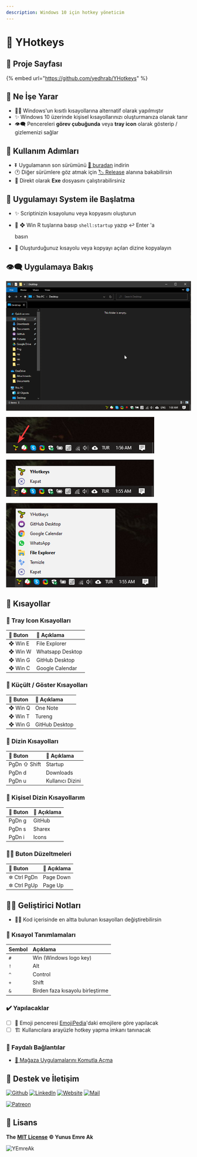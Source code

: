 ```yaml
---
description: Windows 10 için hotkey yöneticim
---
```


# 🌱 YHotkeys

## 🚀 Proje Sayfası

{% embed url="https://github.com/yedhrab/YHotkeys" %}

## 🔰 Ne İşe Yarar

* 👮‍♂️ Windows'un kısıtlı kısayollarına alternatif olarak yapılmıştır
* ✨ Windows 10 üzerinde kişisel kısayollarınızı oluşturmanıza olanak tanır
* 👁‍🗨 Pencereleri **görev çubuğunda** veya **tray icon** olarak gösterip / gizlemenizi sağlar

## 👣 Kullanım Adımları

* ⏬ Uygulamanın son sürümünü [🔗 buradan](https://github.com/yedhrab/YHotkeys/raw/master/src/YHotkeys.exe) indirin
* 🕐 Diğer sürümlere göz atmak için [🏷️ Release](https://github.com/yedhrab/YHotkeys/releases) alanına bakabilirsin
* 🚩 Direkt olarak **Exe** dosyasını çalıştırabilirsiniz

## 🚩 Uygulamayı System ile Başlatma

* ✨ Scriptinizin kısayolunu veya kopyasını oluşturun
* 🎌 ❖ Win R tuşlarına basıp `shell:startup` yazıp ↩ Enter 'a

  basın

* 🚙 Oluşturduğunuz kısayolu veya kopyayı açılan dizine kopyalayın

## 👁‍🗨 Uygulamaya Bakış

![](../.gitbook/assets/image%20%282%29.png)

![](../.gitbook/assets/image.png)

![](../.gitbook/assets/image%20%283%29.png)

![](../.gitbook/assets/image%20%287%29.png)

## 💞 Kısayollar

### 🔔 Tray Icon Kısayolları

| 🎹 Buton | 📑 Açıklama |
| :--- | :--- |
| ❖ Win E | File Explorer |
| ❖ Win W | Whatsapp Desktop |
| ❖ Win G | GitHub Desktop |
| ❖ Win C | Google Calendar |

### 👀 Küçült / Göster Kısayolları

| 🎹 Buton | 📑 Açıklama |
| :--- | :--- |
| ❖ Win Q | One Note |
| ❖ Win T | Tureng |
| ❖ Win G | GitHub Desktop |

### 📂 Dizin Kısayolları

| 🎹 Buton | 📑 Açıklama |
| :--- | :--- |
| PgDn ⇧ Shift | Startup |
| PgDn d | Downloads |
| PgDn u | Kullanıcı Dizini |

### 🌚 Kişisel Dizin Kısayollarım

| 🎹 Buton | 📑 Açıklama |
| :--- | :--- |
| PgDn g | GitHub |
| PgDn s | Sharex |
| PgDn i | Icons |

### 👨‍🔧 Buton Düzeltmeleri

| 🎹 Buton | 📑 Açıklama |
| :--- | :--- |
| ✲ Ctrl PgDn | Page Down |
| ✲ Ctrl PgUp | Page Up |

## 👨‍💻 Geliştirici Notları

* 👨‍🔧 Kod içerisinde en altta bulunan kısayolları değiştirebilirsin

### 🍍 Kısayol Tanımlamaları

| Sembol | Açıklama |
| :--- | :--- |
| `#` | Win \(Windows logo key\) |
| `!` | Alt |
| `^` | Control |
| `+` | Shift |
| `&` | Birden faza kısayolu birleştirme |

### ✔️ Yapılacaklar

* [ ] 💖 Emoji penceresi [EmojiPedia](https://emojipedia.org/)'daki emojilere göre yapılacak
* [ ] 🏗️ Kullanıcılara arayüzle hotkey yapma imkanı tanınacak

### 🔗 Faydalı Bağlantılar

* [👜 Mağaza Uygulamalarını Komutla Açma](https://windows.yemreak.com/gelistirici-notlarim/magaza-uygulamlarini-komutla-acma)

## 💖 Destek ve İletişim

​[​![Github](https://drive.google.com/uc?id=1PzkuWOoBNMg0uOMmqwHtVoYt0WCqi-O5)​](https://github.com/yedhrab) [​![LinkedIn](https://drive.google.com/uc?id=1hvdil0ZHVEzekQ4AYELdnPOqzunKpnzJ)​](https://www.linkedin.com/in/yemreak/) [​![Website](https://drive.google.com/uc?id=1wR8Ph0FBs36ZJl0Ud-HkS0LZ9b66JBqJ)​](https://yemreak.com/) [​![Mail](https://drive.google.com/uc?id=142rP0hbrnY8T9kj_84_r7WxPG1hzWEcN)​](mailto::yedhrab@gmail.com?subject=YHotkeys%20%7C%20Github)​

​[​![Patreon](https://drive.google.com/uc?id=11YmCRmySX7v7QDFS62ST2JZuE70RFjDG)](https://www.patreon.com/yemreak/)

## 🔏 Lisans

**The** [**MIT License**](https://choosealicense.com/licenses/mit/) **© Yunus Emre Ak**

![YEmreAk](https://drive.google.com/uc?id=1Wd_YLVOkAhXPVqFMx_aZyFvyTy_88H-Z)

